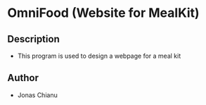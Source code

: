 # OmniFood (Website for MealKit)

## Description
* This program is used to design a webpage for a meal kit
 
## Author
* Jonas Chianu
